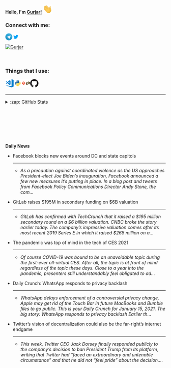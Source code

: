 #### Hello, I'm [Gurjar!](https://GurjarKing.github.io) <img src="https://raw.githubusercontent.com/ABSphreak/ABSphreak/master/gifs/Hi.gif" width="30px"></h2>


### Connect with me:

[<img align="left" alt="Gurjar | Telegram" width="22px" src="https://raw.githubusercontent.com/github/explore/80688e429a7d4ef2fca1e82350fe8e3517d3494d/topics/telegram/telegram.png" />][Telegram]
[<img align="left" alt="Gurjar | Twitter" width="22px" src="https://raw.githubusercontent.com/github/explore/80688e429a7d4ef2fca1e82350fe8e3517d3494d/topics/twitter/twitter.png" />][Twitter]
<br >
<br >
<a href="https://github.com/GurjarKing"><img src="https://komarev.com/ghpvc/?username=GurjarKing" alt="Gurjar" /></a> <br />
<br />
<br />
<!-- <br >

![](https://visitor-badge.glitch.me/badge?page_id=GurjarKing)

<br /> -->

### Things that I use:

[<img align="left" alt="Visual Studio Code" width="26px" src="https://raw.githubusercontent.com/github/explore/80688e429a7d4ef2fca1e82350fe8e3517d3494d/topics/visual-studio-code/visual-studio-code.png" />][VSCode]
[<img align="left" alt="Python" width="26px" src="https://raw.githubusercontent.com/github/explore/80688e429a7d4ef2fca1e82350fe8e3517d3494d/topics/python/python.png" />][Python]
[<img align="left" alt="Git" width="26px" src="https://raw.githubusercontent.com/github/explore/80688e429a7d4ef2fca1e82350fe8e3517d3494d/topics/git/git.png" />][Git]
[<img align="left" alt="GitHub" width="26px" src="https://raw.githubusercontent.com/github/explore/78df643247d429f6cc873026c0622819ad797942/topics/github/github.png" />][Github]

<br />
<br />

---
<details>
  <summary>:zap: GitHub Stats</summary>

<img align="left" alt="Gurjar's Github Stats" src="https://github-readme-stats.vercel.app/api?username=GurjarKing&show_icons=true&hide_border=true&count_private=true&include_all_commit=true&theme=algolia" />

</details>

<!-- ### 🔔 My latest tweet
<a href="https://twitter.com/Gurjar_King43" target="_blank">
	<img src="https://github.com/GurjarKing/GurjarKing/raw/master/tweet.png" width="70%" align="center" alt="Click to view on Twitter" title="My latest tweet, as an image"/>
</a> -->
<br>

<pre>

</pre>

<!-- **Quote of the hour:**

{qoth}

~ {qoth_author}
<pre>

</pre> -->
<br>
<pre>


</pre>
<strong>Daily News</strong>
  
  - Facebook blocks new events around DC and state capitols
     <hr/>
     
      - *As a precaution against coordinated violence as the US approaches President-elect Joe Biden’s inauguration, Facebook announced a few new measures it’s putting in place. In a blog post and tweets from Facebook Policy Communications Director Andy Stone, the com…*
     
  - GitLab raises $195M in secondary funding on $6B valuation
      <hr/>
      
      - *GitLab has confirmed with TechCrunch that it raised a $195 million secondary round on a $6 billion valuation. CNBC broke the story earlier today. The company’s impressive valuation comes after its most recent 2019 Series E in which it raised $268 million on a…*
      
  - The pandemic was top of mind in the tech of CES 2021
      <hr/>
      
      - *Of course COVID-19 was bound to be an unavoidable topic during the first-ever all-virtual CES. After all, the topic is at front of mind regardless of the topic these days. Close to a year into the pandemic, presenters still understandably feel obligated to ad…*
      
  - Daily Crunch: WhatsApp responds to privacy backlash
      <hr/>
      
      - *WhatsApp delays enforcement of a controversial privacy change, Apple may get rid of the Touch Bar in future MacBooks and Bumble files to go public. This is your Daily Crunch for January 15, 2021. The big story: WhatsApp responds to privacy backlash Earlier th…*
       
  - Twitter’s vision of decentralization could also be the far-right’s internet endgame
      <hr/>
       
       - *This week, Twitter CEO Jack Dorsey finally responded publicly to the company’s decision to ban President Trump from its platform, writing that Twitter had “faced an extraordinary and untenable circumstance” and that he did not “feel pride” about the decision.…*
      

<br />

[VSCode]: https://code.visualstudio.com/
[Python]: https://www.python.org/
[Git]: https://git-scm.com/
[Github]: https://github.com/
[Telegram]: https://t.me/Gurjar_King/
[Twitter]: https://twitter.com/Gurjar_King43/
